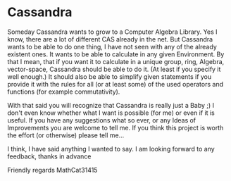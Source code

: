 # Cassandra

Someday Cassandra wants to grow to a Computer Algebra Library. Yes I know, there are a lot of different CAS already in the net. But Cassandra wants to be able to do one thing, I have not seen with any of the already existent ones. It wants to be able to calculate in any given Environment. By that I mean, that if you want it to calculate in a unique group, ring, Algebra, vector-space, Cassandra should be able to do it. (At least if you specify it well enough.) It should also be able to simplify given statements if you provide it with the rules for all (or at least some) of the used operators and functions (for example commutativity).

With that said you will recognize that Cassandra is really just a Baby ;) I don't even know whether what I want is possible (for me) or even if it is useful. If you have any suggestions what so ever, or any Ideas of Improvements you are welcome to tell me. If you think this project is worth the effort (or otherwise) please tell me...

I think, I have said anything I wanted to say. I am looking forward to any feedback, thanks in advance

Friendly regards
MathCat31415
